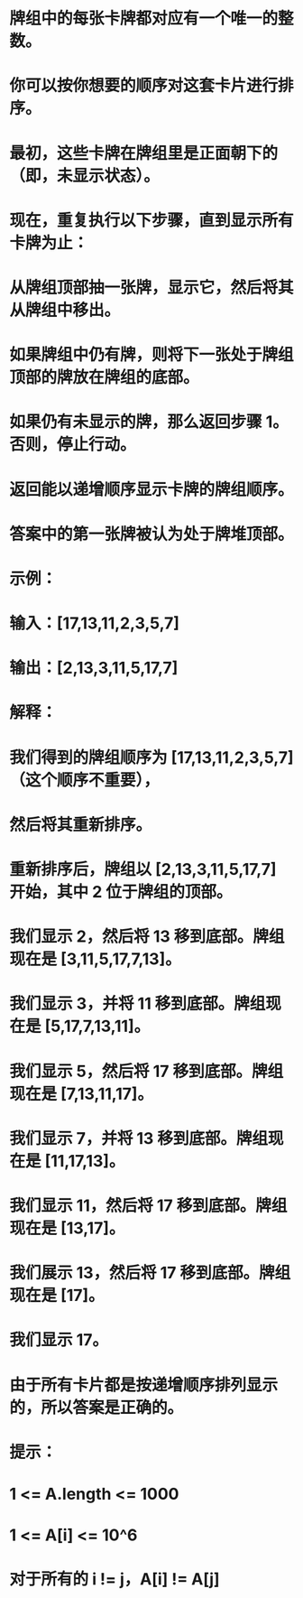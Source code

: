 # 牌组中的每张卡牌都对应有一个唯一的整数。
# 你可以按你想要的顺序对这套卡片进行排序。
# 最初，这些卡牌在牌组里是正面朝下的（即，未显示状态）。
# 现在，重复执行以下步骤，直到显示所有卡牌为止：
# 从牌组顶部抽一张牌，显示它，然后将其从牌组中移出。
# 如果牌组中仍有牌，则将下一张处于牌组顶部的牌放在牌组的底部。
# 如果仍有未显示的牌，那么返回步骤 1。否则，停止行动。
# 返回能以递增顺序显示卡牌的牌组顺序。
# 答案中的第一张牌被认为处于牌堆顶部。
# 示例：
# 输入：[17,13,11,2,3,5,7]
# 输出：[2,13,3,11,5,17,7]
# 解释：
# 我们得到的牌组顺序为 [17,13,11,2,3,5,7]（这个顺序不重要），
# 然后将其重新排序。
# 重新排序后，牌组以 [2,13,3,11,5,17,7] 开始，其中 2 位于牌组的顶部。
# 我们显示 2，然后将 13 移到底部。牌组现在是 [3,11,5,17,7,13]。
# 我们显示 3，并将 11 移到底部。牌组现在是 [5,17,7,13,11]。
# 我们显示 5，然后将 17 移到底部。牌组现在是 [7,13,11,17]。
# 我们显示 7，并将 13 移到底部。牌组现在是 [11,17,13]。
# 我们显示 11，然后将 17 移到底部。牌组现在是 [13,17]。
# 我们展示 13，然后将 17 移到底部。牌组现在是 [17]。
# 我们显示 17。
# 由于所有卡片都是按递增顺序排列显示的，所以答案是正确的。
# 提示：
# 1 <= A.length <= 1000
# 1 <= A[i] <= 10^6
# 对于所有的 i != j，A[i] != A[j]